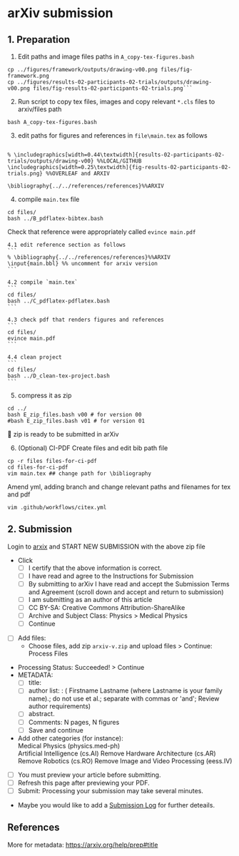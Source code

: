# arXiv submission
## 1. Preparation
1. Edit paths and image files paths in `A_copy-tex-figures.bash`
```
cp ../figures/framework/outputs/drawing-v00.png files/fig-framework.png
cp ../figures/results-02-participants-02-trials/outputs/drawing-v00.png files/fig-results-02-participants-02-trials.png```
```

2. Run script to copy tex files, images and copy relevant `*.cls` files to arxiv/files path
```
bash A_copy-tex-figures.bash
```

3. edit paths for figures and references in `file\main.tex` as follows
```

% \includegraphics[width=0.44\textwidth]{results-02-participants-02-trials/outputs/drawing-v00} %%LOCAL/GITHUB
\includegraphics[width=0.25\textwidth]{fig-results-02-participants-02-trials.png} %%OVERLEAF and ARXIV

\bibliography{../../references/references}%%ARXIV
```

4. compile `main.tex` file
```
cd files/
bash ../B_pdflatex-bibtex.bash
```
Check that reference were appropriately called `evince main.pdf`

	4.1 edit reference section as follows
	```
	% \bibliography{../../references/references}%%ARXIV
	\input{main.bbl} %% uncomment for arxiv version
	```

	4.2 compile `main.tex`
	```
	cd files/
	bash ../C_pdflatex-pdflatex.bash
	```

	4.3 check pdf that renders figures and references 
	```
	cd files/
	evince main.pdf
	```

	4.4 clean project 
	```
	cd files/
	bash ../D_clean-tex-project.bash
	```

5. compress it as zip 
```
cd ../
bash E_zip_files.bash v00 # for version 00
#bash E_zip_files.bash v01 # for version 01
```
:tada: zip is ready to be submitted in arXiv


6. (Optional) CI-PDF
Create files and edit bib path file
```
cp -r files files-for-ci-pdf
cd files-for-ci-pdf
vim main.tex ## change path for \bibliography
```
Amend yml, adding branch and change relevant paths and filenames for tex and pdf
```
vim .github/workflows/citex.yml
```

## 2. Submission
Login to [arxix](https://arxiv.org/login) and START NEW SUBMISSION with the above zip file
* Click
	* [ ] I certify that the above information is correct.   
	* [ ] I have read and agree to the Instructions for Submission   
	* [ ] By submitting to arXiv I have read and accept the Submission Terms and Agreement (scroll down and accept and return to submission)
	* [ ] I am submitting as an author of this article  
	* [ ] CC BY-SA: Creative Commons Attribution-ShareAlike  
	* [ ] Archive and Subject Class: Physics > Medical Physics
	* [ ] Continue
* [ ] Add files: 
  * Choose files, add zip `arxiv-v.zip` and upload files > Continue: Process Files
* Processing Status: Succeeded! > Continue
* METADATA:
	* [ ] title: 
	* [ ] author list: : ( Firstname Lastname (where Lastname is your family name).; do not use et al.; separate with commas or 'and'; Review author requirements)
	* [ ] abstract.
	* [ ] Comments: N pages, N figures
	* [ ] Save and continue
* Add other categories (for instance):  
	Medical Physics (physics.med-ph)    
	Artificial Intelligence (cs.AI)    Remove
	Hardware Architecture (cs.AR)    Remove
	Robotics (cs.RO)    Remove
	Image and Video Processing (eess.IV)  
* [ ] You must preview your article before submitting.    
* [ ] Refresh this page after previewing your PDF.   
* [ ] Submit: Processing your submission may take several minutes.  
* Maybe you would like to add a [Submission Log](SubmissionLog.md) for further deteails.

## References 
More for metadata: https://arxiv.org/help/prep#title  
